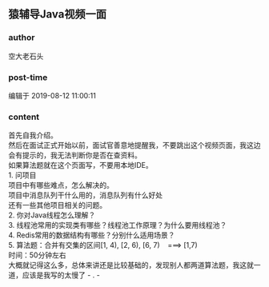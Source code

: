 ## 猿辅导Java视频一面
### author 
空大老石头
### post-time 

编辑于  2019-08-12 11:00:11
### content 
<div class="post-topic-des nc-post-content">
 <div>
  首先自我介绍。
 </div>
 <div>
  然后在面试正式开始以前，面试官善意地提醒我，不要跳出这个视频页面，我这边会有提示的，我无法判断你是否在查资料。
 </div>
 <div>
  如果算法题就在这个页面写，不要用本地IDE。
 </div>
 <div>
  1. 问项目
 </div>
 <div>
  项目中有哪些难点，怎么解决的。
  <br/>
 </div>
 <div>
  项目中消息队列干什么用的，消息队列有什么好处
 </div>
 <div>
  还有一些其他项目相关的问题。
 </div>
 <div>
  2. 你对Java线程怎么理解？
 </div>
 <div>
  3. 线程池常用的实现类有哪些？线程池工作原理？为什么要用线程池？
 </div>
 <div>
  4. Redis常用的数据结构有哪些？分别什么适用场景？
 </div>
 <div>
  5. 算法题：合并有交集的区间[1, 4), [2, 6), [6, 7)    ===&gt; [1,7)
  <span>
  </span>
 </div>
 <div>
  时间：50分钟左右
 </div>
 <div>
  大概就记得这么多，总体来讲还是比较基础的，发现别人都两道算法题，我这就一道，应该是我写的太慢了 - . -
 </div>
</div>
